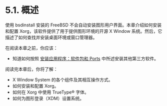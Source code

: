 # 5.1. 概述

使用 bsdinstall 安装的 FreeBSD 不会自动安装图形用户界面。本章介绍如何安装和配置 Xorg，该软件提供了用于提供图形环境的开源 X Window 系统。然后，它描述了如何查找并安装桌面环境或窗口管理器。

在阅读本章之前，你应该：

- 知道如何按照 [安装应用程序：软件包和 Ports](https://docs.freebsd.org/en/books/handbook/book/#ports) 中所述安装其他第三方软件。

阅读完本章后，你将了解：

- X Window System 的各个组件及其相互操作方式。
- 如何安装和配置 Xorg。
- 如何在 Xorg 中使用 TrueType® 字体。
- 如何为图形登录（XDM）设置系统。
